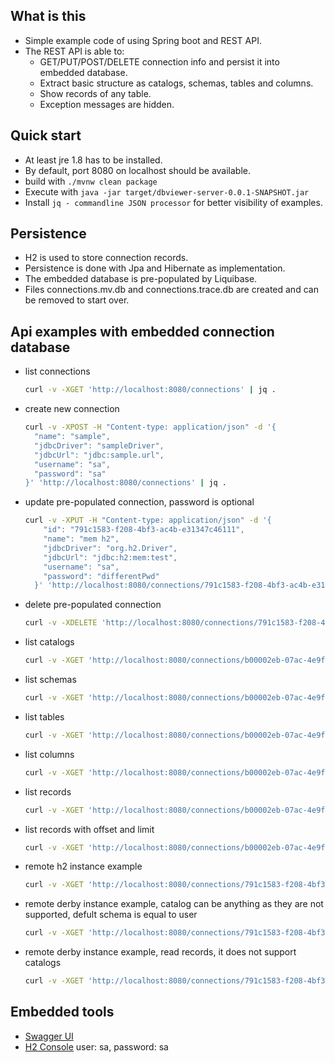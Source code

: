 ## What is this

* Simple example code of using Spring boot and REST API. 
* The REST API is able to:
  * GET/PUT/POST/DELETE connection info and persist it into embedded database. 
  * Extract basic structure as catalogs, schemas, tables and columns.
  * Show records of any table.
  * Exception messages are hidden.

## Quick start

* At least jre 1.8 has to be installed.
* By default, port 8080 on localhost should be available.
* build with `./mvnw clean package`
* Execute with `java -jar target/dbviewer-server-0.0.1-SNAPSHOT.jar`
* Install `jq - commandline JSON processor` for better visibility of examples.

## Persistence
* H2 is used to store connection records.
* Persistence is done with Jpa and Hibernate as implementation.
* The embedded database is pre-populated by Liquibase.
* Files connections.mv.db and connections.trace.db are created and can be removed to start over. 

## Api examples with embedded connection database

* list connections

  ```bash
  curl -v -XGET 'http://localhost:8080/connections' | jq .
  ```

* create new connection

  ```bash
  curl -v -XPOST -H "Content-type: application/json" -d '{
    "name": "sample",
    "jdbcDriver": "sampleDriver",
    "jdbcUrl": "jdbc:sample.url",
    "username": "sa",
    "password": "sa"
  }' 'http://localhost:8080/connections' | jq .
  ```

* update pre-populated connection, password is optional

  ```bash
  curl -v -XPUT -H "Content-type: application/json" -d '{
      "id": "791c1583-f208-4bf3-ac4b-e31347c46111",
      "name": "mem h2",
      "jdbcDriver": "org.h2.Driver",
      "jdbcUrl": "jdbc:h2:mem:test",
      "username": "sa",
      "password": "differentPwd"
    }' 'http://localhost:8080/connections/791c1583-f208-4bf3-ac4b-e31347c46111' | jq .
  ```

* delete pre-populated connection

  ```bash
  curl -v -XDELETE 'http://localhost:8080/connections/791c1583-f208-4bf3-ac4b-e31347c46111'
  ```

* list catalogs

  ```bash
  curl -v -XGET 'http://localhost:8080/connections/b00002eb-07ac-4e9f-bdae-7e417f101861/catalogs' | jq .
  ```
  
* list schemas

  ```bash
  curl -v -XGET 'http://localhost:8080/connections/b00002eb-07ac-4e9f-bdae-7e417f101861/catalogs/CONNECTIONS/schemas' | jq .
  ```
  
* list tables

  ```bash
  curl -v -XGET 'http://localhost:8080/connections/b00002eb-07ac-4e9f-bdae-7e417f101861/catalogs/CONNECTIONS/schemas/PUBLIC/tables' | jq .
  ```
  
* list columns

  ```bash
  curl -v -XGET 'http://localhost:8080/connections/b00002eb-07ac-4e9f-bdae-7e417f101861/catalogs/CONNECTIONS/schemas/PUBLIC/tables/CONNECTION/columns' | jq .
  ```
  
* list records

  ```bash
  curl -v -XGET 'http://localhost:8080/connections/b00002eb-07ac-4e9f-bdae-7e417f101861/catalogs/CONNECTIONS/schemas/PUBLIC/tables/CONNECTION/records' | jq .
  ```
  
* list records with offset and limit

  ```bash
  curl -v -XGET 'http://localhost:8080/connections/b00002eb-07ac-4e9f-bdae-7e417f101861/catalogs/CONNECTIONS/schemas/PUBLIC/tables/CONNECTION/records?offset=2&limit=2' | jq .
  ```

* remote h2 instance example

  ```bash
  curl -v -XGET 'http://localhost:8080/connections/791c1583-f208-4bf3-ac4b-e31347c46115/catalogs/TEST/schemas' | jq .
  ```
  
* remote derby instance example, catalog can be anything as they are not supported, defult schema is equal to user

  ```bash
  curl -v -XGET 'http://localhost:8080/connections/791c1583-f208-4bf3-ac4b-e31347c46116/catalogs/mydb/schemas/SA/tables' | jq .
  ```

* remote derby instance example, read records, it does not support catalogs

  ```bash
  curl -v -XGET 'http://localhost:8080/connections/791c1583-f208-4bf3-ac4b-e31347c46116/catalogs/mydb/schemas/SA/tables/connection/records' | jq .
  ```
  
## Embedded tools
* [Swagger UI](http://localhost:8080/swagger-ui)
* [H2 Console](http://localhost:8080/h2-console) user: sa, password: sa